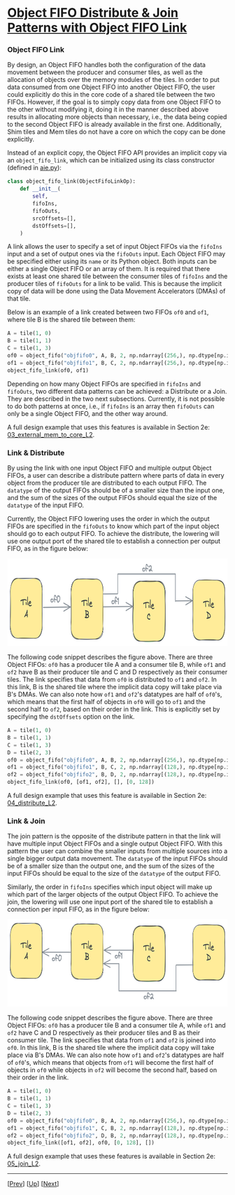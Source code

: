<!---//===- README.md ---------------------------------------*- Markdown -*-===//
//
// This file is licensed under the Apache License v2.0 with LLVM Exceptions.
// See https://llvm.org/LICENSE.txt for license information.
// SPDX-License-Identifier: Apache-2.0 WITH LLVM-exception
//
// Copyright (C) 2024, Advanced Micro Devices, Inc.
// 
//===----------------------------------------------------------------------===//-->

# <ins>Object FIFO Distribute & Join Patterns with Object FIFO Link</ins>

### Object FIFO Link

By design, an Object FIFO handles both the configuration of the data movement between the producer and consumer tiles, as well as the allocation of objects over the memory modules of the tiles. In order to put data consumed from one Object FIFO into another Object FIFO, the user could explicitly do this in the core code of a shared tile between the two FIFOs. However, if the goal is to simply copy data from one Object FIFO to the other without modifying it, doing it in the manner described above results in allocating more objects than necessary, i.e., the data being copied to the second Object FIFO is already available in the first one. Additionally, Shim tiles and Mem tiles do not have a core on which the copy can be done explicitly.

Instead of an explicit copy, the Object FIFO API provides an implicit copy via an `object_fifo_link`, which can be initialized using its class constructor (defined in [aie.py](../../../../python/dialects/aie.py)):
```python
class object_fifo_link(ObjectFifoLinkOp):
    def __init__(
        self,
        fifoIns,
        fifoOuts,
        srcOffsets=[],
        dstOffsets=[],
    )
```
A link allows the user to specify a set of input Object FIFOs via the `fifoIns` input and a set of output ones via the `fifoOuts` input. Each Object FIFO may be specified either using its `name` or its Python object. Both inputs can be either a single Object FIFO or an array of them. It is required that there exists at least one shared tile between the consumer tiles of `fifoIns` and the producer tiles of `fifoOuts` for a link to be valid. This is because the implicit copy of data will be done using the Data Movement Accelerators (DMAs) of that tile.

Below is an example of a link created between two FIFOs `of0` and `of1`, where tile B is the shared tile between them:
```python
A = tile(1, 0)
B = tile(1, 1)
C = tile(1, 3)
of0 = object_fifo("objfifo0", A, B, 2, np.ndarray[(256,), np.dtype[np.int32]])
of1 = object_fifo("objfifo1", B, C, 2, np.ndarray[(256,), np.dtype[np.int32]])
object_fifo_link(of0, of1)
```

Depending on how many Object FIFOs are specified in `fifoIns` and `fifoOuts`, two different data patterns can be achieved: a Distribute or a Join. They are described in the two next subsections. Currently, it is not possible to do both patterns at once, i.e., if `fifoIns` is an array then `fifoOuts` can only be a single Object FIFO, and the other way around.

A full design example that uses this features is available in Section 2e: [03_external_mem_to_core_L2](../../section-2e/03_external_mem_to_core_L2/).

### Link & Distribute

By using the link with one input Object FIFO and multiple output Object FIFOs, a user can describe a distribute pattern where parts of data in every object from the producer tile are distributed to each output FIFO. The `datatype` of the output FIFOs should be of a smaller size than the input one, and the sum of the sizes of the output FIFOs should equal the size of the `datatype` of the input FIFO.

Currently, the Object FIFO lowering uses the order in which the output FIFOs are specified in the `fifoOuts` to know which part of the input object should go to each output FIFO. To achieve the distribute, the lowering will use one output port of the shared tile to establish a connection per output FIFO, as in the figure below:

<img src="./../../../assets/Distribute.png" height="200">

The following code snippet describes the figure above. There are three Object FIFOs: `of0` has a producer tile A and a consumer tile B, while `of1` and `of2` have B as their producer tile and C and D respectively as their consumer tiles. The link specifies that data from `of0` is distributed to `of1` and `of2`. In this link, B is the shared tile where the implicit data copy will take place via B's DMAs. We can also note how `of1` and `of2`'s datatypes are half of `of0`'s, which means that the first half of objects in `of0` will go to `of1` and the second half to `of2`, based on their order in the link. This is explicitly set by specifying the `dstOffsets` option on the link.

```python
A = tile(1, 0)
B = tile(1, 1)
C = tile(1, 3)
D = tile(2, 3)
of0 = object_fifo("objfifo0", A, B, 2, np.ndarray[(256,), np.dtype[np.int32]])
of1 = object_fifo("objfifo1", B, C, 2, np.ndarray[(128,), np.dtype[np.int32]])
of2 = object_fifo("objfifo2", B, D, 2, np.ndarray[(128,), np.dtype[np.int32]])
object_fifo_link(of0, [of1, of2], [], [0, 128])
```

A full design example that uses this feature is available in Section 2e: [04_distribute_L2](../../section-2e/04_distribute_L2/).

### Link & Join

The join pattern is the opposite of the distribute pattern in that the link will have multiple input Object FIFOs and a single output Object FIFO. With this pattern the user can combine the smaller inputs from multiple sources into a single bigger output data movement. The `datatype` of the input FIFOs should be of a smaller size than the output one, and the sum of the sizes of the input FIFOs should be equal to the size of the `datatype` of the output FIFO.

Similarly, the order in `fifoIns` specifies which input object will make up which part of the larger objects of the output Object FIFO. To achieve the join, the lowering will use one input port of the shared tile to establish a connection per input FIFO, as in the figure below:

<img src="./../../../assets/Join.png" height="200">

The following code snippet describes the figure above. There are three Object FIFOs: `of0` has a producer tile B and a consumer tile A, while `of1` and `of2` have C and D respectively as their producer tiles and B as their consumer tile. The link specifies that data from `of1` and `of2` is joined into `of0`. In this link, B is the shared tile where the implicit data copy will take place via B's DMAs. We can also note how `of1` and `of2`'s datatypes are half of `of0`'s, which means that objects from `of1` will become the first half of objects in `of0` while objects in `of2` will become the second half, based on their order in the link.
```python
A = tile(1, 0)
B = tile(1, 1)
C = tile(1, 3)
D = tile(2, 3)
of0 = object_fifo("objfifo0", B, A, 2, np.ndarray[(256,), np.dtype[np.int32]])
of1 = object_fifo("objfifo1", C, B, 2, np.ndarray[(128,), np.dtype[np.int32]])
of2 = object_fifo("objfifo2", D, B, 2, np.ndarray[(128,), np.dtype[np.int32]])
object_fifo_link([of1, of2], of0, [0, 128], [])
```

A full design example that uses these features is available in Section 2e: [05_join_L2](../../section-2e/05_join_L2/).

-----
[[Prev](../02_Broadcast/)] [[Up](..)] [[Next](../04_Repeat/)]
